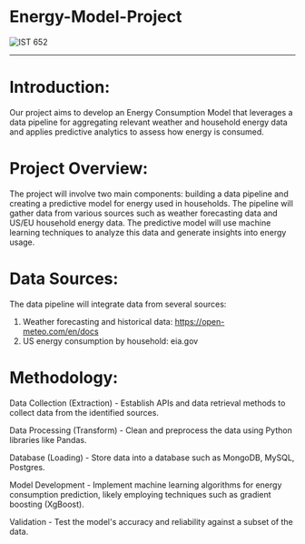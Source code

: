 # Energy-Model-Project

![IST 652](https://github.com/nyurashku/Energy-Model-Project/assets/119478875/d8f14f20-f7e6-40df-93f8-9be92d7ee0df)

****
# Introduction:

Our project aims to develop an Energy Consumption Model that leverages a data pipeline for aggregating relevant weather and household energy data and applies predictive analytics to assess how energy is consumed.

# Project Overview:

The project will involve two main components: building a data pipeline and creating a predictive model for energy used in households. The pipeline will gather data from various sources such as weather forecasting data and US/EU household energy data. The predictive model will use machine learning techniques to analyze this data and generate insights into energy usage.


# Data Sources:

The data pipeline will integrate data from several sources:

1.	Weather forecasting and historical data: https://open-meteo.com/en/docs
2.	US energy consumption by household: eia.gov


# Methodology:

Data Collection (Extraction) - Establish APIs and data retrieval methods to collect data from the identified sources.

Data Processing (Transform) - Clean and preprocess the data using Python libraries like Pandas.

Database (Loading) - Store data into a database such as MongoDB, MySQL, Postgres.

Model Development - Implement machine learning algorithms for energy consumption prediction, likely employing techniques such as gradient boosting (XgBoost).

Validation - Test the model's accuracy and reliability against a subset of the data.
